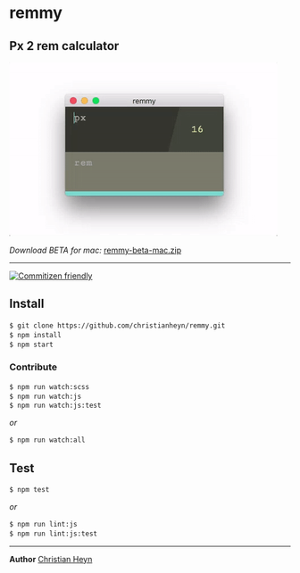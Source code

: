# remmy
## Px 2 rem calculator

![alt tag](img/hello_remmy_app.gif)

*Download BETA for mac:*
[remmy-beta-mac.zip](http://christianheyn.com/remmy-app/remmy-beta-mac.zip)

___

[![Commitizen friendly](https://img.shields.io/badge/commitizen-friendly-brightgreen.svg)](http://commitizen.github.io/cz-cli/)

## Install
```sh
$ git clone https://github.com/christianheyn/remmy.git
$ npm install
$ npm start
```

### Contribute
```sh
$ npm run watch:scss
$ npm run watch:js
$ npm run watch:js:test
```
*or*
```sh
$ npm run watch:all
```

## Test
```sh
$ npm test
```
*or*
```sh
$ npm run lint:js
$ npm run lint:js:test
```
___

**Author**
[Christian Heyn](https://github.com/christianheyn)
